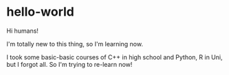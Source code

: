 # hello-world

Hi humans!

I'm totally new to this thing, so I'm learning now.

I took some basic-basic courses of C++ in high school and Python, R in Uni, but I forgot all.
So I'm trying to re-learn now!
